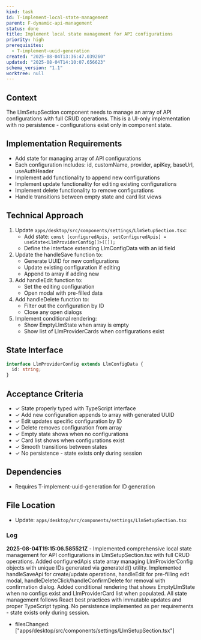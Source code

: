 ```yaml
---
kind: task
id: T-implement-local-state-management
parent: F-dynamic-api-management
status: done
title: Implement local state management for API configurations
priority: high
prerequisites:
  - T-implement-uuid-generation
created: "2025-08-04T13:36:47.039260"
updated: "2025-08-04T14:10:07.656623"
schema_version: "1.1"
worktree: null
---
```


## Context

The LlmSetupSection component needs to manage an array of API configurations with full CRUD operations. This is a UI-only implementation with no persistence - configurations exist only in component state.

## Implementation Requirements

- Add state for managing array of API configurations
- Each configuration includes: id, customName, provider, apiKey, baseUrl, useAuthHeader
- Implement add functionality to append new configurations
- Implement update functionality for editing existing configurations
- Implement delete functionality to remove configurations
- Handle transitions between empty state and card list views

## Technical Approach

1. Update `apps/desktop/src/components/settings/LlmSetupSection.tsx`:
   - Add state: `const [configuredApis, setConfiguredApis] = useState<LlmProviderConfig[]>([]);`
   - Define the interface extending LlmConfigData with an id field
2. Update the handleSave function to:
   - Generate UUID for new configurations
   - Update existing configuration if editing
   - Append to array if adding new
3. Add handleEdit function to:
   - Set the editing configuration
   - Open modal with pre-filled data
4. Add handleDelete function to:
   - Filter out the configuration by ID
   - Close any open dialogs
5. Implement conditional rendering:
   - Show EmptyLlmState when array is empty
   - Show list of LlmProviderCards when configurations exist

## State Interface

```typescript
interface LlmProviderConfig extends LlmConfigData {
  id: string;
}
```

## Acceptance Criteria

- ✓ State properly typed with TypeScript interface
- ✓ Add new configuration appends to array with generated UUID
- ✓ Edit updates specific configuration by ID
- ✓ Delete removes configuration from array
- ✓ Empty state shows when no configurations
- ✓ Card list shows when configurations exist
- ✓ Smooth transitions between states
- ✓ No persistence - state exists only during session

## Dependencies

- Requires T-implement-uuid-generation for ID generation

## File Location

- Update: `apps/desktop/src/components/settings/LlmSetupSection.tsx`

### Log

**2025-08-04T19:15:06.585521Z** - Implemented comprehensive local state management for API configurations in LlmSetupSection.tsx with full CRUD operations. Added configuredApis state array managing LlmProviderConfig objects with unique IDs generated via generateId() utility. Implemented handleSaveApi for create/update operations, handleEdit for pre-filling edit modal, handleDeleteClick/handleConfirmDelete for removal with confirmation dialog. Added conditional rendering that shows EmptyLlmState when no configs exist and LlmProviderCard list when populated. All state management follows React best practices with immutable updates and proper TypeScript typing. No persistence implemented as per requirements - state exists only during session.

- filesChanged: ["apps/desktop/src/components/settings/LlmSetupSection.tsx"]

